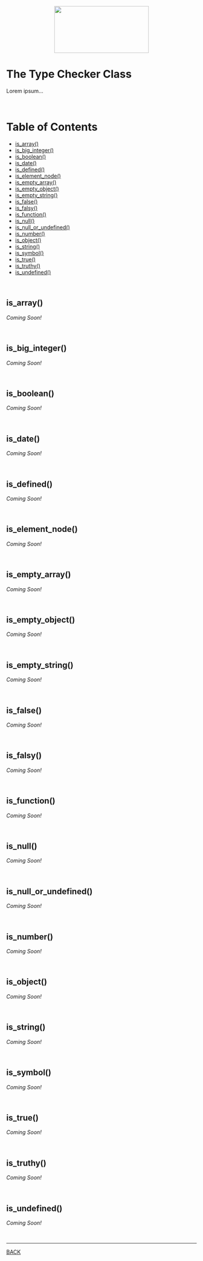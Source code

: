 <p align="center">
  <img width="250" height="124" src="https://user-images.githubusercontent.com/33532265/121102624-0ec55000-c7cc-11eb-8350-a0d59a2c0b46.png">
</p>



# The Type Checker Class

Lorem ipsum...

<br>



# Table of Contents

* [is_array()](#is_array)
* [is_big_integer()](#is_big_integer)
* [is_boolean()](#is_boolean)
* [is_date()](#is_date)
* [is_defined()](#is_defined)
* [is_element_node()](#is_element_node)
* [is_empty_array()](#is_empty_array)
* [is_empty_object()](#is_empty_object)
* [is_empty_string()](#is_empty_string)
* [is_false()](#is_false)
* [is_falsy()](#is_falsy)
* [is_function()](#is_function)
* [is_null()](#is_null)
* [is_null_or_undefined()](#is_null_or_undefined)
* [is_number()](#is_number)
* [is_object()](#is_object)
* [is_string()](#is_string)
* [is_symbol()](#is_symbol)
* [is_true()](#is_true)
* [is_truthy()](#is_truthy)
* [is_undefined()](#is_undefined)

<br>



## is_array()

_Coming Soon!_



<br>



## is_big_integer()

_Coming Soon!_



<br>



## is_boolean()

_Coming Soon!_



<br>



## is_date()

_Coming Soon!_



<br>



## is_defined()

_Coming Soon!_



<br>



## is_element_node()

_Coming Soon!_



<br>



## is_empty_array()

_Coming Soon!_



<br>



## is_empty_object()

_Coming Soon!_



<br>



## is_empty_string()

_Coming Soon!_



<br>



## is_false()

_Coming Soon!_



<br>



## is_falsy()

_Coming Soon!_



<br>



## is_function()

_Coming Soon!_



<br>



## is_null()

_Coming Soon!_



<br>



## is_null_or_undefined()

_Coming Soon!_



<br>



## is_number()

_Coming Soon!_



<br>



## is_object()

_Coming Soon!_



<br>



## is_string()

_Coming Soon!_



<br>



## is_symbol()

_Coming Soon!_



<br>



## is_true()

_Coming Soon!_



<br>



## is_truthy()

_Coming Soon!_



<br>



## is_undefined()

_Coming Soon!_



<br>

---


[BACK](../README.md)

